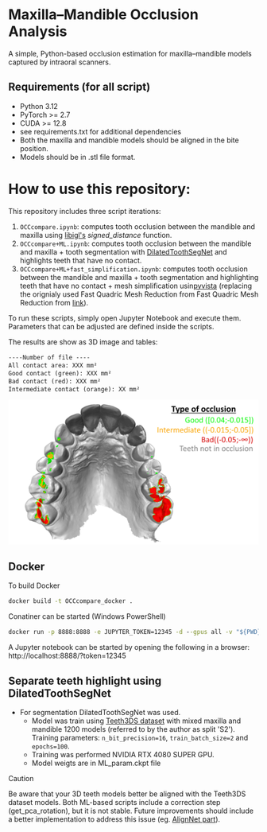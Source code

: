 # Maxilla–Mandible Occlusion Analysis
A simple, Python-based occlusion estimation for maxilla–mandible models captured by intraoral scanners.

## Requirements (for all script)
-   Python 3.12
-   PyTorch >= 2.7
-   CUDA >= 12.8
-   see requirements.txt for additional dependencies
- Both the maxilla and mandible models should be aligned in the bite position.
- Models should be in .stl file format.  
# How to use this repository:
This repository includes three script iterations:
1. ```OCCcompare.ipynb```: computes tooth occlusion between the mandible and maxilla using [libigl's]('https://libigl.github.io/libigl-python-bindings/igl_docs/#signed_distance') *signed_distance* function.
2.  ```OCCcompare+ML.ipynb```: computes tooth occlusion between the mandible and maxilla + tooth segmentation with [DilatedToothSegNet]('https://github.com/LucasKre/dilated_tooth_seg_net') and highlights teeth that have no contact.
3.  ```OCCcompare+ML+fast_simplification.ipynb```: computes tooth occlusion between the mandible and maxilla + tooth segmentation and highlighting teeth that have no contact + mesh simplification usin[pyvista]('https://github.com/pyvista/fast-simplification') (replacing the orignialy used Fast Quadric Mesh Reduction from Fast Quadric Mesh Reduction from [link]('https://github.com/Kramer84/pyfqmr-Fast-Quadric-Mesh-Reduction')).

To run these scripts, simply open Jupyter Notebook and execute them. Parameters that can be adjusted are defined inside the scripts.

The results are show as 3D image and tables:
```
----Number of file ----
All contact area: XXX mm²
Good contact (green): XXX mm²
Bad contact (red): XXX mm²
Intermediate contact (orange): XX mm²
```
![maxi-mand](Images/Colors.png)

## Docker
To build Docker
```bash
docker build -t OCCcompare_docker .
```
Conatiner can be started (Windows PowerShell)
```cmd
docker run -p 8888:8888 -e JUPYTER_TOKEN=12345 -d --gpus all -v "${PWD}:/app" --name dilatedtoothsegnet dilatedtoothsegnet
```
A Jupyter notebook can be started by opening the following in a browser:  http://localhost:8888/?token=12345 <br>
## Separate teeth highlight using DilatedToothSegNet
- For segmentation DilatedToothSegNet was used.
   - Model was train using [Teeth3DS dataset]('https://github.com/abenhamadou/3DTeethSeg_MICCAI_Challenges') with mixed maxilla and mandible 1200 models (referred to by the author as split 'S2'). Training parameters: ```n_bit_precision=16```, ```train_batch_size=2``` and ```epochs=100```. 
   - Training was performed NVIDIA RTX 4080 SUPER GPU.
   - Model weigts are in ML_param.ckpt file
> [!CAUTION]
> Be aware that your 3D teeth models better be aligned with the Teeth3DS dataset models. Both ML-based scripts include a correction step (get_pca_rotation), but it is not stable. Future improvements should include a better implementation to address this issue (eg. [AlignNet part]('10.1109/TMM.2023.3289760')).

